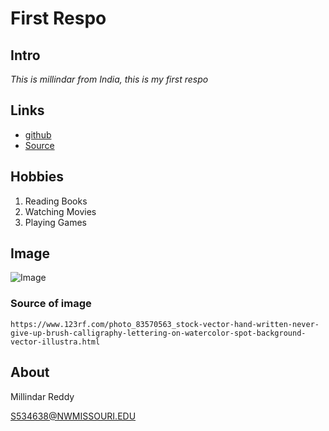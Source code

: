 # First Respo 

## Intro
*This is millindar from India, this is my first respo*


## Links 
- [github](https://milindar.github.io/sample1/ "Website")
- [Source](https://github.com/milindar/sample "Source")

 ## Hobbies

 1. Reading Books 
 1. Watching Movies
 1. Playing Games 
 
 ## Image 
 ![Image](https://github.com/milindar/sample/blob/master/83570563-hand-written-never-give-up-brush-calligraphy-lettering-on-watercolor-spot-background-vector-illustra.jpg)
### Source of image
```
https://www.123rf.com/photo_83570563_stock-vector-hand-written-never-give-up-brush-calligraphy-lettering-on-watercolor-spot-background-vector-illustra.html
```
## About

Millindar Reddy

S534638@NWMISSOURI.EDU
